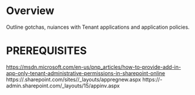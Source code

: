 # Overview #

Outline gotchas, nuiances with Tenant applications and application policies.

# PREREQUISITES #
https://msdn.microsoft.com/en-us/pnp_articles/how-to-provide-add-in-app-only-tenant-administrative-permissions-in-sharepoint-online 
https://<tenant>.sharepoint.com/sites/<site>/_layouts/appregnew.aspx
https://<tenant>-admin.sharepoint.com/_layouts/15/appinv.aspx